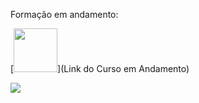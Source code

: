Formação em andamento:

[<img src="https://hermes.dio.me/tracks/aa71615b-e701-4cec-bb64-71ba6974c5fe.png" width="70">](Link do Curso em Andamento)

<a href="mailto:bryan.nascimento12@escola.pr.gov.br">
<img src="https://img.shields.io/badge/Gmail-D14836?style=for-the-badge&logo=gmail&logoColor=white"/>
</a>

